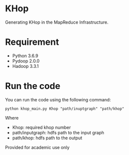 # KHop
Generating KHop in the MapReduce Infrastructure.
# Requirement
- Python 3.6.9
- Pydoop 2.0.0
- Hadoop 3.3.1

# Run the code
You can run the code using the following command:

```
python khop_main.py Khop "path/inuptgraph" "path/khop"
```

Where 
- Khop: required khop number
- path/inputgraph: hdfs path to the input graph
- path/khop: hdfs path to the output


Provided for academic use only
